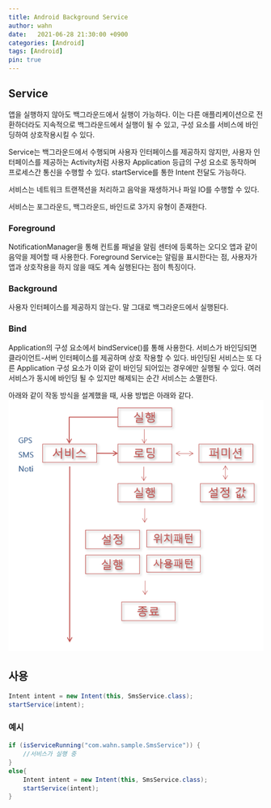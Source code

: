 ```yaml
---
title: Android Background Service
author: wahn
date:   2021-06-28 21:30:00 +0900
categories: [Android]
tags: [Android]
pin: true
---
```

## Service  
앱을 실행하지 않아도 백그라운드에서 실행이 가능하다. 이는 다른 애플리케이션으로 전환하더라도 지속적으로 백그라운드에서 실행이 될 수 있고, 구성 요소를 서비스에 바인딩하여 상호작용시킬 수 있다.
  
Service는 백그라운드에서 수행되며 사용자 인터페이스를 제공하지 않지만, 사용자 인터페이스를 제공하는 Activity처럼 사용자 Application 등급의 구성 요소로 동작하며 프로세스간 통신을 수행할 수 있다. startService를 통한 Intent 전달도 가능하다.   

서비스는 네트워크 트랜잭션을 처리하고 음악을 재생하거나 파일 IO를 수행할 수 있다. 

서비스는 포그라운드, 백그라운드, 바인드로 3가지 유형이 존재한다.  


### Foreground     
NotificationManager을 통해 컨트롤 패널을 알림 센터에 등록하는 오디오 앱과 같이 음악을 제어할 때 사용한다. Foreground Service는 알림을 표시한다는 점, 사용자가 앱과 상호작용을 하지 않을 때도 계속 실행된다는 점이 특징이다.  


### Background     
사용자 인터페이스를 제공하지 않는다. 말 그대로 백그라운드에서 실행된다.  
 
 
### Bind  
Application의 구성 요소에서 bindService()를 통해 사용한다. 서비스가 바인딩되면 클라이언트-서버 인터페이스를 제공하며 상호 작용할 수 있다. 바인딩된 서비스는 또 다른 Application 구성 요소가 이와 같이 바인딩 되어있는 경우에만 실행될 수 있다. 여러 서비스가 동시에 바인딩 될 수 있지만 해제되는 순간 서비스는 소멸한다.


아래와 같이 작동 방식을 설계했을 때, 사용 방법은 아래와 같다.
![service1](/images/service01.png)


## 사용 
```java
Intent intent = new Intent(this, SmsService.class);  
startService(intent);
```

### 예시  
```java
if (isServiceRunning("com.wahn.sample.SmsService")) {  
    //서비스가 실행 중  
}  
else{  
	Intent intent = new Intent(this, SmsService.class);  
	startService(intent);  
}
```

